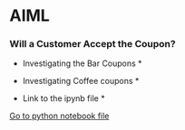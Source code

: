 # AIML
 
### Will a Customer Accept the Coupon?
* Investigating the Bar Coupons *

[^1]: Bar coupons acceptance rate is lower that the overall coupon acceptance percentage.
[^2]:Drivers who went to a bar 3 or fewer times a month, have accepted bar coupons than total bar coupons acceptance rate but lower than overall coupon acceptace rate which is 56.78%
[^3]:Drivers who went to bar more frequently accepted bar coupns. This is much higher than overall coupon acceptance rate.
[^4]:Drivers aged above 25 accepted bar coupns which is higher than the total bar coupons acceptance rate in general.
[^5]:61.34% of drivers, who does not have a kid passenger accepted bar coupns vs 28.74% acceptance with out kid passenger. This is much higher than the overall acceptance rate.
[^6]:Young drivers or drivers without kids passengers or drivers with low income background tends to accept much more bar coupns than general.


* Investigating Coffee coupons *

[^1]: 49.61 % is the acceptance rate of coffee coupons.
[^2]: It shows that slightly less number of people are accepted coupons when it is snowy weather compared to Rainy and Sunny weather conditions.
[^3]: 65.89% is the acceptance rate for those who visist coffee houses more than once a month.
[^4]: Coffee coupon acceptance rate is high for those who visit coffee houses more than once a month compared to general acceptance rate.
[^5]: Coffee acceptance rate is higher in the morning for those who visit coffee houses more than once a month.
[^6]: Female Drivers who visit coffee houses more than once a month tend to accept slightly more coffee coupons in the morning than in the afternoon.
[^7]: Male drivers who visit coffee houses less than once a month tend accept coffee coupons than females in the afternoon.
[^8]: Male drivers who visit coffee houses more than once a month OR on no urgent destination OR does not have a degree and have married partner tend to accept more coffee coupons than the negate of each of these three categories.

* Link to the ipynb file *

[Go to python notebook file](https://github.com/sajeenam/AIML//coupon/prompt.ipynb)